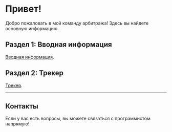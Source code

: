 # Привет!

Добро пожаловать в мой команду арбитража! Здесь вы найдете основную информацию.

## Раздел 1: Вводная информация

[Вводная информация](start.md).

## Раздел 2: Трекер

[Трекер](keitaro.md).

---

## Контакты

Если у вас есть вопросы, вы можете связаться с программистом напрямую!